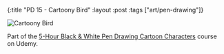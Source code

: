 {:title "PD 15 - Cartoony Bird"
 :layout :post
 :tags ["art/pen-drawing"]}

![Cartoony Bird](/img/art/misc/20210617%20-%2015%20-%20Cartoony%20Bird.jpg)

Part of the [5-Hour Black & White Pen Drawing Cartoon Characters][5HBWPDCC]
course on Udemy.

[5HBWPDCC]: https://www.udemy.com/course/5-hour-black-and-white-pen-drawing-cartoon-characters/
